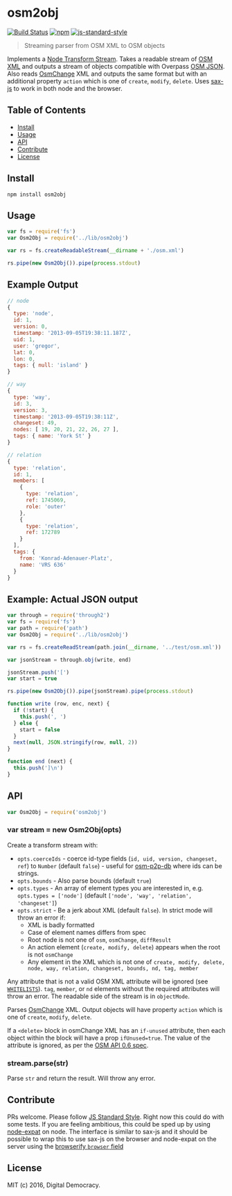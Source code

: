 # osm2obj

[![Build Status](https://img.shields.io/travis/digidem/osm2obj.svg)](https://travis-ci.org/digidem/osm2obj)
[![npm](https://img.shields.io/npm/v/osm2obj.svg)](https://www.npmjs.com/package/osm2obj)
[![js-standard-style](https://img.shields.io/badge/code%20style-standard-brightgreen.svg?maxAge=2592000)](http://standardjs.com/)

> Streaming parser from OSM XML to OSM objects

Implements a [Node Transform Stream](http://nodejs.org/api/stream.html#stream_class_stream_transform). Takes a readable stream of [OSM XML](http://wiki.openstreetmap.org/wiki/OSM_XML) and outputs a stream of objects compatible with Overpass [OSM JSON](http://overpass-api.de/output_formats.html#json). Also reads [OsmChange](http://wiki.openstreetmap.org/wiki/OsmChange) XML and outputs the same format but with an additional property `action` which is one of `create`, `modify`, `delete`. Uses [sax-js](https://github.com/isaacs/sax-js) to work in both node and the browser.

## Table of Contents

- [Install](#install)
- [Usage](#usage)
- [API](#api)
- [Contribute](#contribute)
- [License](#license)

## Install

```
npm install osm2obj
```

## Usage

```js
var fs = require('fs')
var Osm2Obj = require('../lib/osm2obj')

var rs = fs.createReadableStream(__dirname + './osm.xml')

rs.pipe(new Osm2Obj()).pipe(process.stdout)
```

## Example Output

```js
// node
{
  type: 'node',
  id: 1,
  version: 0,
  timestamp: '2013-09-05T19:38:11.187Z',
  uid: 1,
  user: 'gregor',
  lat: 0,
  lon: 0,
  tags: { null: 'island' }
}

// way
{
  type: 'way',
  id: 3,
  version: 3,
  timestamp: '2013-09-05T19:38:11Z',
  changeset: 49,
  nodes: [ 19, 20, 21, 22, 26, 27 ],
  tags: { name: 'York St' }
}

// relation
{
  type: 'relation',
  id: 1,
  members: [
    {
      type: 'relation',
      ref: 1745069,
      role: 'outer'
    },
    {
      type: 'relation',
      ref: 172789
    }
  ],
  tags: {
    from: 'Konrad-Adenauer-Platz',
    name: 'VRS 636'
  }
}
```

## Example: Actual JSON output

```js
var through = require('through2')
var fs = require('fs')
var path = require('path')
var Osm2Obj = require('../lib/osm2obj')

var rs = fs.createReadStream(path.join(__dirname, '../test/osm.xml'))

var jsonStream = through.obj(write, end)

jsonStream.push('[')
var start = true

rs.pipe(new Osm2Obj()).pipe(jsonStream).pipe(process.stdout)

function write (row, enc, next) {
  if (!start) {
    this.push(', ')
  } else {
    start = false
  }
  next(null, JSON.stringify(row, null, 2))
}

function end (next) {
  this.push(']\n')
}
```

## API

```js
var Osm2Obj = require('osm2obj')
```

### var stream = new Osm2Obj(opts)

Create a transform stream with:

* `opts.coerceIds` - coerce id-type fields (`id, uid, version, changeset, ref`) to `Number` (default `false`) - useful for [osm-p2p-db](https://github.com/digidem/osm-p2p-db) where ids can be strings.
* `opts.bounds` - Also parse bounds (default `true`)
* `opts.types` - An array of element types you are interested in, e.g. `opts.types = ['node']` (default `['node', 'way', 'relation', 'changeset']`)
* `opts.strict` - Be a jerk about XML (default `false`). In strict mode will throw an error if:
  - XML is badly formatted
  - Case of element names differs from spec
  - Root node is not one of `osm`, `osmChange`, `diffResult`
  - An action element (`create, modify, delete`) appears when the root is not `osmChange`
  - Any element in the XML which is not one of `create, modify, delete, node, way, relation, changeset, bounds, nd, tag, member`

Any attribute that is not a valid OSM XML attribute will be ignored (see [`WHITELISTS`](https://github.com/digidem/osm2obj/blob/master/lib/osm2obj.js#L27-L48)). `tag`, `member`, or `nd` elements without the required attributes will throw an error. The readable side of the stream is in `objectMode`.

Parses [OsmChange](http://wiki.openstreetmap.org/wiki/OsmChange) XML. Output objects will have property `action` which is one of `create`, `modify`, `delete`.

If a `<delete>` block in osmChange XML has an `if-unused` attribute, then each object within the block will have a prop `ifUnused=true`. The value of the attribute is ignored, as per the [OSM API 0.6 spec](http://wiki.openstreetmap.org/wiki/API_v0.6#Diff_upload:_POST_.2Fapi.2F0.6.2Fchangeset.2F.23id.2Fupload).

### stream.parse(str)

Parse `str` and return the result. Will throw any error.

## Contribute

PRs welcome. Please follow [JS Standard Style](http://standardjs.com/). Right now this could do with some tests. If you are feeling ambitious, this could be sped up by using [node-expat](https://github.com/astro/node-expat) on node. The interface is similar to sax-js and it should be possible to wrap this to use sax-js on the browser and node-expat on the server using the [browserify `browser` field](https://github.com/substack/browserify-handbook#browser-field)

## License

MIT (c) 2016, Digital Democracy.
